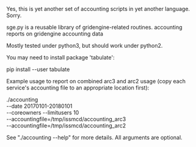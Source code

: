 Yes, this is yet another set of accounting scripts in yet another
language. Sorry.

sge.py is a reusable library of gridengine-related routines.  accounting
reports on gridengine accounting data

Mostly tested under python3, but should work under python2.

You may need to install package 'tabulate':

   pip install --user tabulate

Example usage to report on combined arc3 and arc2 usage (copy each
service's accounting file to an appropriate location first):

   ./accounting \
      --date 20170101-20180101 \
      --coreowners --limitusers 10 \
      --accountingfile=/tmp/issmcd/accounting_arc3 \
      --accountingfile=/tmp/issmcd/accounting_arc2

See "./accounting --help" for more details. All arguments are optional.
